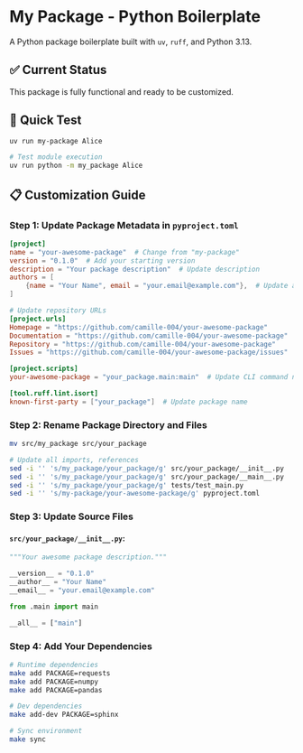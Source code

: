# My Package - Python Boilerplate

A Python package boilerplate built with `uv`, `ruff`, and Python 3.13.

## ✅ Current Status

This package is fully functional and ready to be customized.

## 🚀 Quick Test

```bash
uv run my-package Alice

# Test module execution
uv run python -m my_package Alice
```

## 📋 Customization Guide

### Step 1: Update Package Metadata in `pyproject.toml`

```toml
[project]
name = "your-awesome-package"  # Change from "my-package"
version = "0.1.0"  # Add your starting version
description = "Your package description"  # Update description
authors = [
    {name = "Your Name", email = "your.email@example.com"},  # Update author info
]

# Update repository URLs
[project.urls]
Homepage = "https://github.com/camille-004/your-awesome-package"
Documentation = "https://github.com/camille-004/your-awesome-package"
Repository = "https://github.com/camille-004/your-awesome-package"
Issues = "https://github.com/camille-004/your-awesome-package/issues"

[project.scripts]
your-awesome-package = "your_package.main:main"  # Update CLI command name

[tool.ruff.lint.isort]
known-first-party = ["your_package"]  # Update package name
```

### Step 2: Rename Package Directory and Files

```bash
mv src/my_package src/your_package

# Update all imports, references
sed -i '' 's/my_package/your_package/g' src/your_package/__init__.py
sed -i '' 's/my_package/your_package/g' src/your_package/__main__.py
sed -i '' 's/my_package/your_package/g' tests/test_main.py
sed -i '' 's/my-package/your-awesome-package/g' pyproject.toml
```

### Step 3: Update Source Files
#### `src/your_package/__init__.py`:

```python
"""Your awesome package description."""

__version__ = "0.1.0"
__author__ = "Your Name"
__email__ = "your.email@example.com"

from .main import main

__all__ = ["main"]
```

### Step 4: Add Your Dependencies

```bash
# Runtime dependencies
make add PACKAGE=requests
make add PACKAGE=numpy
make add PACKAGE=pandas

# Dev dependencies
make add-dev PACKAGE=sphinx

# Sync environment
make sync
```
